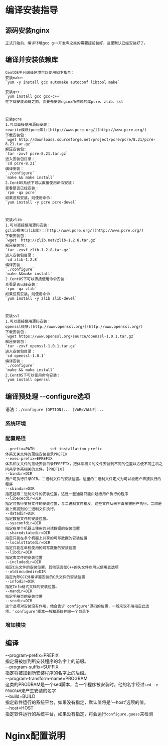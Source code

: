 # 编译安装指导  
## 源码安装nginx   
	正式开始前，编译环境gcc g++开发库之类的需要提前装好，这里默认已经安装好了。 
## 编译并安装依赖库  
	CentOS平台编译环境可以使用如下指令：  
	安装make:  
	`yum -y install gcc automake autoconf libtool make`    

	安装g++：  
	`yum install gcc gcc-c++`  
	在下载安装源码之前，需要先安装nginx所依赖的库pcre、zlib、ssl  
#
	安装pcre   
	1.可以直接使用源码安装：  
	rewrite模块(pcre库):[http://www.pcre.org/](http://www.pcre.org/)  
	下载安装包：
	`wget http://downloads.sourceforge.net/project/pcre/pcre/8.21/pcre-8.21.tar.gz`  
	解压安装包:  
	`tar -zxvf pcre-8.21.tar.gz`  
	进入安装包目录：  
	`cd pcre-8.21`  
	编译安装：  
	`./configure`  
	`make && make install`  
	2.CentOS系统下可以直接使用命令安装：  
	查看是否已经安装：   
	`rpm -qa pcre`  
	如果没有安装，则使用命令：   
	`yum install -y pcre pcre-devel`  
#
	安装zlib
	1.可以直接使用源码安装：  
	gzlib模块(zlib库)：[http://www.pcre.org/](http://www.pcre.org/)  
	下载安装包：  
	`wget  http://zlib.net/zlib-1.2.8.tar.gz`  
	解压安装包：  
	`tar -zxvf zlib-1.2.8.tar.gz`  
	进入安装包目录：  
	`cd zlib-1.2.8`  
	编译安装：  
	`./configure`
	`make &&make install`  
	2.CentOS下可以直接使用命令安装：  
	查看是否已经安装：  
	`rpm -qa zlib`   
	如果没有安装，则使用命令：   
	`yum install -y zlib zlib-devel`
#
	安装ssl  
	1.可以直接使用源码安装：  
	openssl模块:[http://www.openssl.org/](http://www.openssl.org/)  
	下载安装包：  
	`wget https://www.openssl.org/source/openssl-1.0.1.tar.gz`  
	解压安装包：  
	`tar -zxvf openssl-1.0.1.tar.gz`  
	进入安装包目录：  
	`cd openssl-1.0.1`  
	编译安装：  
	`./configure`  
	`make && make install`  
	2.CentOS下可以使用命令安装：  
	`yum install openssl`
## 编译预处理 --configure选项  
语法：`./configure [OPTION]... [VAR=VALUE]...`
### 系统环境

### 配置路径
	--prefix=PATH		set installation prefix
	体系无关文件的顶级安装目录PREFIX
	--exec-prefix=EPREFIX
	体系相关文件的顶级安装目录EPREFIX，把体系相关的文件安装到不同的位置以方便不同主机之间共享体系相关的文件。[PREFIX]
	--bindir=DIR
	用户可执行目录DIR。二进制文件的安装位置。这里的二进制文件定义为可以被用户直接执行的程序
	--sbindir=DIR
	指定超级二进制文件的安装位置，这是一些通常只能由超级用户执行的程序
	--libexecdir=DIR
	指定可执行支持文件的安装位置，与二进制文件相反，这些文件从来不直接被用户执行，二而是被上面提到的二进制文件执行。
	--datadir=DIR
	指定数据文件的安装位置。
	--sysconfdir=DIR
	指定在单个机器上使用的只读数据的安装位置
	--sharedstatedir=DIR
	指定只能在多个机器上共享的可写数据的安装位置
	--localsttatedir=DIR
	指定只能在单机使用的可写数据的安装位置
	--libdir=DIR
	指定库文件的安装位置
	--includedir=DIR
	指定C头文件的安装位置，其他语言如C++的头文件也可以使用此选项
	--oldincudedir=DIR
	指定为除GCC外编译器安装的C头文件的安装位置
	--infodir=DIR
	指定Info格式文档的安装位置。
	--mandir=DIR
	指定手册页的安装位置
	--srcdir=DIR
	这个选项对安装没有作用，他会告诉'configure'源码的位置，一般来说不用指定此选项，'configure'脚本一般和源码在同一个目录下

### 增加模块

## 编译
--program-prefix=PREFIX  
指定将被加到所安装程序的名字上的前缀。  
--program-suffix=SUFFIX  
指定将被加到所安装程序的名字上的后缀。  
--program-transform-name=PROGRAM  
这类的PRODRAM是一个sed脚本，当一个程序被安装时，他的名字经过`sed -e PROGRAM`来产生安装的名字  
--build=BUILD  
指定软件运行的系统平台，如果没有指定，默认值将是'--host'选项的值。  
--host=HOST  
指定软件运行的系统平台，如果没有指定，将会运行`configure.guess`来检测  


# Nginx配置说明




